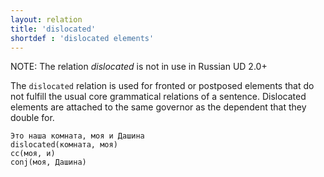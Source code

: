 ```yaml
---
layout: relation
title: 'dislocated'
shortdef : 'dislocated elements'
---
```


NOTE: The relation *dislocated* is not in use in Russian UD 2.0+

The `dislocated` relation is used for fronted or postposed elements
that do not fulfill the usual core grammatical relations of a
sentence. Dislocated elements are attached to the same governor as the dependent that they double for.

~~~ sdparse
Это наша комната, моя и Дашина
dislocated(комната, моя)
cc(моя, и)
conj(моя, Дашина)
~~~
<!-- Interlanguage links updated Út zář 29 20:31:51 CEST 2020 -->
